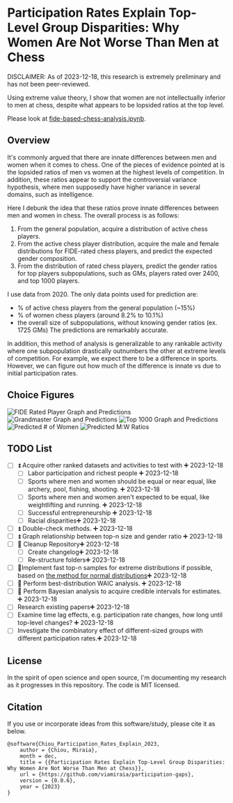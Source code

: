 # Participation Rates Explain Top-Level Group Disparities: Why Women Are Not Worse Than Men at Chess

DISCLAIMER: As of 2023-12-18, this research is extremely preliminary and has not been peer-reviewed.

Using extreme value theory, I show that women are not intellectually inferior to men at chess,
despite what appears to be lopsided ratios at the top level.

Please look at
[fide-based-chess-analysis.ipynb](https://github.com/viamiraia/participation-gaps/blob/main/fide-based-chess-analysis.ipynb).

## Overview

It's commonly argued that there are innate differences between men and women when it comes to
chess. One of the pieces of evidence pointed at is the lopsided ratios of men vs women at the
highest levels of competition. In addition, these ratios appear to support the controversial
variance hypothesis, where men supposedly have higher variance in several domains, such as
intelligence.

Here I debunk the idea that these ratios prove innate differences between men and women in
chess. The overall process is as follows:

1. From the general population, acquire a distribution of active chess players.
2. From the active chess player distribution, acquire the male and female distributions for FIDE-rated
   chess players, and predict the expected gender composition.
3. From the distribution of rated chess players, predict the gender ratios for top players
   subpopulations, such as GMs, players rated over 2400, and top 1000 players.

I use data from 2020. The only data points used for prediction are:

- % of active chess players from the general population (~15%)
- % of women chess players (around 8.2% to 10.1%)
- the overall size of subpopulations, without knowing gender ratios (ex. 1725 GMs)
The predictions are remarkably accurate.

In addition, this method of analysis is generalizable to any rankable activity where one
subpopulation drastically outnumbers the other at extreme levels of competition. For example, we
expect there to be a difference in sports. However, we can figure out how much of the difference
is innate vs due to initial participation rates.

## Choice Figures

![FIDE Rated Player Graph and Predictions](assets/rated-players.png)
![Grandmaster Graph and Predictions](assets/grandmasters.png)
![Top 1000 Graph and Predictions](assets/top-1k.png)
![Predicted # of Women](assets/predicted_w.png)
![Predicted M:W Ratios](assets/predicted_m_w.png)

## TODO List

- [ ] ⏫ Acquire other ranked datasets and activities to test with ➕ 2023-12-18
  - [ ] Labor participation and richest people ➕ 2023-12-18
  - [ ] Sports where men and women should be equal or near equal, like archery, pool, fishing,
    shooting. ➕ 2023-12-18
  - [ ] Sports where men and women aren't expected to be equal, like weightlifting and running. ➕ 2023-12-18
  - [ ] Successful entrepreneurship ➕ 2023-12-18
  - [ ] Racial disparities➕ 2023-12-18
- [ ] ⏫ Double-check methods. ➕ 2023-12-18
- [ ] ⏫ Graph relationship between top-n size and gender ratio ➕ 2023-12-18
- [ ] 🔼 Cleanup Repository➕ 2023-12-18
  - [ ] Create changelog➕ 2023-12-18
  - [ ] Re-structure folders➕ 2023-12-18
- [ ] 🔼Implement fast top-n samples for extreme distributions if possible, based on [the method for normal distributions](https://stats.stackexchange.com/questions/579800/fast-top-n-from-samples-of-many-different-normal-distributions)➕ 2023-12-18
- [ ] 🔼 Perform best-distribution WAIC analysis. ➕ 2023-12-18
- [ ] 🔼 Perform Bayesian analysis to acquire credible intervals for estimates. ➕ 2023-12-18
- [ ] Research existing papers➕ 2023-12-18
- [ ] Examine time lag effects, e.g. participation rate changes, how long until top-level changes? ➕ 2023-12-18
- [ ] Investigate the combinatory effect of different-sized groups with different participation rates.➕ 2023-12-18

## License

In the spirit of open science and open source, I'm documenting my research as it progresses in
this repository. The code is MIT licensed.

## Citation

If you use or incorporate ideas from this software/study, please cite it as below.

```
@software{Chiou_Participation_Rates_Explain_2023,
    author = {Chiou, Miraia},
    month = dec,
    title = {{Participation Rates Explain Top-Level Group Disparities: Why Women Are Not Worse Than Men at Chess}},
    url = {https://github.com/viamiraia/participation-gaps},
    version = {0.0.6},
    year = {2023}
}
```
